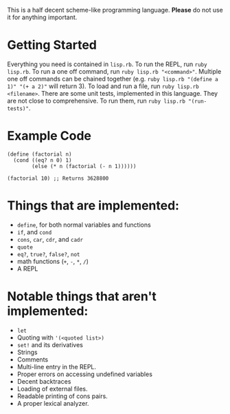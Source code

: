 This is a half decent scheme-like programming language. __Please__ do not use it for anything important.

Getting Started
==============
Everything you need is contained in `lisp.rb`. To run the REPL, run `ruby lisp.rb`. To run a one off command, run `ruby lisp.rb "<command>"`. Multiple one off commands can be chained together (e.g. `ruby lisp.rb "(define a 1)" "(+ a 2)"` will return 3). To load and run a file, run `ruby lisp.rb <filename>`. There are some unit tests, implemented in this language. They are not close to comprehensive. To run them, run `ruby lisp.rb "(run-tests)"`.

Example Code
===========
    (define (factorial n)
      (cond ((eq? n 0) 1)
            (else (* n (factorial (- n 1))))))

    (factorial 10) ;; Returns 3628800

Things that are implemented:
=========================
* `define`, for both normal variables and functions
* `if`, and `cond`
* `cons`, `car`, `cdr`, and `cadr`
* `quote`
* `eq?`, `true?`, `false?`, `not`
* math functions (`+`, `-`, `*`, `/`)
* A REPL

Notable things that aren't implemented:
=============================
* `let`
* Quoting with `'(<quoted list>)`
* `set!` and its derivatives
* Strings
* Comments
* Multi-line entry in the REPL.
* Proper errors on accessing undefined variables
* Decent backtraces
* Loading of external files.
* Readable printing of cons pairs.
* A proper lexical analyzer.